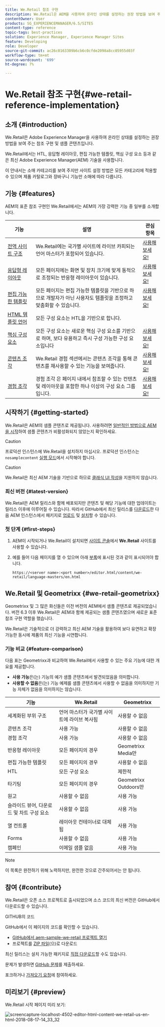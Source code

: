 ```yaml
---
title: We.Retail 참조 구현
description: We.Retail은 AEM을 사용하여 온라인 상태를 설정하는 권장 방법을 보여 주는 참조 구현의 기술 미리 보기입니다
contentOwner: User
products: SG_EXPERIENCEMANAGER/6.5/SITES
content-type: reference
topic-tags: best-practices
solution: Experience Manager, Experience Manager Sites
feature: Developing
role: Developer
source-git-commit: ac26c0163309b6cb6c0cfde2098a8cc05955d03f
workflow-type: tm+mt
source-wordcount: '699'
ht-degree: 7%

---
```


# We.Retail 참조 구현{#we-retail-reference-implementation}

## 소개 {#introduction}

We.Retail은 Adobe Experience Manager을 사용하여 온라인 상태를 설정하는 권장 방법을 보여 주는 참조 구현 및 샘플 콘텐츠입니다.

We.Retail에서는 HTL, 응답형 레이아웃, 편집 가능한 템플릿, 핵심 구성 요소 등과 같은 최신 Adobe Experience Manager(AEM) 기술을 사용합니다.

이 안내서는 소매 카테고리를 보여 주지만 사이트 설정 방법은 모든 카테고리에 적용할 수 있으며 제품 카탈로그와 장바구니 기능만 소매에 따라 다릅니다.

## 기능 {#features}

AEM의 표준 참조 구현인 We.Retail에서는 AEM의 가장 강력한 기능 중 일부를 소개합니다.

| **기능** | **설명** | **관심 항목** |
|---|---|---|
| [전역 사이트 구조](/help/sites-administering/tc-bp.md) | We.Retail에는 국가별 사이트에 라이브 카피되는 언어 마스터가 포함되어 있습니다. | [사용해 보세요!](/help/sites-developing/we-retail-globalized-site-structure.md) |
| [응답형 레이아웃](/help/sites-authoring/responsive-layout.md) | 모든 페이지에는 화면 및 장치 크기에 맞게 동적으로 조정되는 반응형 레이아웃이 있습니다. | [사용해 보세요!](/help/sites-developing/we-retail-responsive-layout.md) |
| [편집 가능한 템플릿](/help/sites-developing/page-templates-editable.md) | 모든 페이지는 편집 가능한 템플릿을 기반으로 하므로 개발자가 아닌 사용자도 템플릿을 조정하고 맞춤화할 수 있습니다. | [사용해 보세요!](/help/sites-developing/we-retail-editable-templates.md) |
| [HTML 템플릿 언어](https://experienceleague.adobe.com/ko/docs/experience-manager-htl/content/overview) | 모든 구성 요소는 HTL을 기반으로 합니다. |  |
| [핵심 구성 요소](https://experienceleague.adobe.com/ko/docs/experience-manager-core-components/using/introduction) | 모든 구성 요소는 새로운 핵심 구성 요소를 기반으로 하며, 보다 유용하고 즉시 구성 가능한 구성 요소입니다 | [사용해 보세요!](/help/sites-developing/we-retail-core-components.md) |
| [콘텐츠 조각](/help/assets/content-fragments/content-fragments.md) | We.Retail 경험 섹션에서는 콘텐츠 조각을 통해 콘텐츠를 재사용할 수 있는 기능을 보여줍니다. | [사용해 보세요!](/help/sites-developing/we-retail-content-fragments.md) |
| [경험 조각](/help/sites-authoring/experience-fragments.md) | 경험 조각 은 페이지 내에서 참조할 수 있는 컨텐츠 및 레이아웃을 포함한 하나 이상의 구성 요소 그룹입니다. | [사용해 보세요!](/help/sites-developing/we-retail-experience-fragments.md) |

## 시작하기 {#getting-started}

We.Retail은 AEM의 샘플 콘텐츠로 제공됩니다. 사용하려면 [일반적인 방법으로 AEM을 시작](/help/sites-deploying/deploy.md#getting-started)하여 샘플 콘텐츠가 비활성화되지 않았는지 확인하세요.

>[!CAUTION]
>
>프로덕션 인스턴스에 We.Retail을 설치하지 마십시오. 프로덕션 인스턴스는 `nosamplecontent` [실행 모드](/help/sites-deploying/configure-runmodes.md)에서 시작해야 합니다.

>[!CAUTION]
>
>We.Retail은 최신 AEM 기술을 기반으로 하므로 [클래식 UI 작성](/help/sites-classic-ui-authoring/classic-page-author-first-steps.md)을 지원하지 않습니다.

### 최신 버전 {#latest-version}

We.Retail은 AEM 릴리스와 함께 배포되지만 콘텐츠 및 해당 기능에 대한 업데이트는 릴리스 이후에 이루어질 수 있습니다. 따라서 GitHub에서 최신 릴리스를 [다운로드](https://github.com/Adobe-Marketing-Cloud/aem-sample-we-retail/releases)한 다음 AEM 인스턴스에서 패키지로 [업로드](/help/sites-administering/package-manager.md#uploading-packages-from-your-file-system) 및 [설치](/help/sites-administering/package-manager.md#installing-packages)할 수 있습니다.

### 첫 단계 {#first-steps}

1. AEM이 시작되거나 We.Retail이 설치되면 [사이트 콘솔](/help/sites-authoring/basic-handling.md#global-navigation)에서 **We.Retail** 사이트를 사용할 수 있습니다.
1. 예를 들어 다음 페이지를 열 수 있으며 아래 [부록](#appendix)에 표시된 것과 같이 표시되어야 합니다.

   `https://<server name>:<port number>/editor.html/content/we-retail/language-masters/en.html`

## We.Retail 및 Geometrixx {#we-retail-geometrixx}

Geometrixx 및 그 많은 화신들은 이전 버전의 AEM에서 샘플 콘텐츠로 제공되었습니다. 버전 6.3 이후 We.Retail은 AEM과 함께 제공되는 샘플 콘텐츠였으며 새로운 표준 참조 구현 역할을 했습니다.

We.Retail은 기술적으로 더 강력하고 최신 AEM 기술을 활용하여 보다 유연하고 확장 가능한 동시에 제품의 최신 기능을 시연합니다.

### 기능 비교 {#feature-comparison}

다음 표는 Geometrixx과 비교하여 We.Retail에서 사용할 수 있는 주요 기능에 대한 개요를 제공합니다.

* **사용 가능**&#x200B;은(는) 기능의 예가 샘플 콘텐츠에서 발견되었음을 의미합니다.
* **사용할 수 없음**&#x200B;은(는) 기능 예제를 샘플 콘텐츠에서 사용할 수 없음을 의미하지만 기능 자체가 없음을 의미하지는 않습니다.

| **기능** | **We.Retail** | **Geometrixx** |
|---|---|---|
| 세계화된 부위 구조 | 언어 마스터가 국가별 사이트에 라이브 복사됨 | 사용할 수 없음 |
| 콘텐츠 조각 | 사용 가능 | 사용할 수 없음 |
| 경험 조각 | 사용 가능 | 사용할 수 없음 |
| 반응형 레이아웃 | 모든 페이지의 경우 | Geometrixx Media만 |
| 편집 가능한 템플릿 | 모든 페이지의 경우 | 사용할 수 없음 |
| HTL | 모든 구성 요소 | 제한적 |
| 타기팅 | 모든 페이지의 경우 | Geometrixx Outdoors만 |
| 원고 | 사용할 수 없음 | 사용 가능 |
| 슬라이드 뷰어, 다운로드 및 차트 구성 요소 | 사용할 수 없음 | 사용 가능 |
| 열 컨트롤 | 레이아웃 컨테이너로 대체됨 | 사용 가능 |
| Forms | 사용할 수 없음 | 사용 가능 |
| 캠페인 | 이메일 샘플 없음 | 사용 가능 |

>[!NOTE]
>
>이 목록은 완전하기 위해 노력하지만, 완전한 것으로 간주되어서는 안 됩니다.

## 참여 {#contribute}

We.Retail은 오픈 소스 프로젝트로 출시되었으며 소스 코드의 최신 버전은 GitHub에서 다운로드할 수 있습니다.

GITHUB의 코드

GitHub에서 이 페이지의 코드를 확인할 수 있습니다.

* [GitHub에서 aem-sample-we-retail 프로젝트 열기](https://github.com/Adobe-Marketing-Cloud/aem-sample-we-retail)
* 프로젝트를 [ZIP 파일](https://codeload.github.com/Adobe-Marketing-Cloud/aem-sample-we-retail/zip/refs/heads/master)&#x200B;(으)로 다운로드

최신 릴리스는 설치 가능한 패키지로 [직접 다운로드](https://github.com/Adobe-Marketing-Cloud/aem-sample-we-retail/releases/tag/we.retail.reactor-4.0.0)할 수도 있습니다.

문제가 발생하면 [GitHub 문제](https://github.com/Adobe-Marketing-Cloud/aem-sample-we-retail/issues)를 제출하세요.

포크하거나 [가져오기 요청](https://github.com/Adobe-Marketing-Cloud/aem-sample-we-retail/pulls)에 참여하세요.

## 미리보기 {#preview}

We.Retail 시작 페이지 미리 보기:

![screencapture-localhost-4502-editor-html-content-we-retail-us-en-html-2018-08-17-14_33_32](assets/screencapture-localhost-4502-editor-html-content-we-retail-us-en-html-2018-08-17-14_33_32.png)
